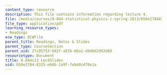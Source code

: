```yaml
---
content_type: resource
description: This file contains information regarding lecture 4.
file: /media/courses/8-044-statistical-physics-i-spring-2013/b58e27848315e64b1a9ffeb48c4f0e1a_MIT8_044S13_L4.pdf
file_type: application/pdf
learning_resource_types:
- Readings
ocw_type: OCWFile
parent_title: Readings, Notes & Slides
parent_type: CourseSection
parent_uid: 27c05753-682f-a97b-66a1-d9d0d2d92d89
resourcetype: Document
title: 8.044s13 Lec4Slides
uid: b58e2784-8315-e64b-1a9f-feb48c4f0e1a
---
```

